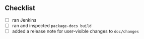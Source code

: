 ## Checklist

- [ ] ran Jenkins
- [ ] ran and inspected `package-docs build`
- [ ] added a release note for user-visible changes to `doc/changes`
